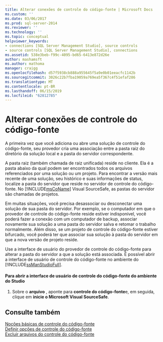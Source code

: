 ```yaml
---
title: Alterar conexões de controle do código-fonte | Microsoft Docs
ms.custom: ''
ms.date: 03/06/2017
ms.prod: sql-server-2014
ms.reviewer: ''
ms.technology: ''
ms.topic: conceptual
helpviewer_keywords:
- connections [SQL Server Management Studio], source controls
- source controls [SQL Server Management Studio], connections
ms.assetid: 538e3beb-f99c-4095-bd65-6413e872d26e
author: mashamsft
ms.author: mathoma
manager: craigg
ms.openlocfilehash: d57f5938cb888a955645f5a9e0b01eeacfc1142b
ms.sourcegitcommit: 3026c22b7fba19059a769ea5f367c4f51efaf286
ms.translationtype: MT
ms.contentlocale: pt-BR
ms.lasthandoff: 06/15/2019
ms.locfileid: "62812785"
---
```

# <a name="change-source-control-connections"></a>Alterar conexões de controle do código-fonte
  A primeira vez que você adiciona ou abre uma solução de controle do código-fonte, seu provedor cria uma associação entre a pasta raiz do diretório da solução local e a pasta do servidor correspondente.  
  
 A pasta raiz (também chamada de raiz unificada) reside no cliente. Ela é a pasta abaixo da qual podem ser encontrados todos os arquivos referenciados por uma solução ou um projeto. Para encontrar a versão mais recente de uma solução, seu histórico e suas informações de status, localize a pasta do servidor que reside no servidor de controle do código-fonte. No [!INCLUDE[msCoName](../includes/msconame-md.md)] Visual SourceSafe, as pastas do servidor são chamadas de projetos.  
  
 Em muitas situações, você precisa desassociar ou desconectar uma solução de sua pasta do servidor. Por exemplo, se o computador em que o provedor de controle do código-fonte reside estiver indisponível, você poderá fazer a conexão com um computador de backup, associar novamente sua solução a uma pasta do servidor salva e retomar o trabalho normalmente. Além disso, se um projeto de controle do código-fonte estiver bifurcado, você poderá ter que associar sua solução à pasta do servidor em que a nova versão de projeto reside.  
  
 Use a interface de usuário do provedor de controle do código-fonte para alterar a pasta do servidor a que a solução está associada. É possível abrir a interface de usuário de controle do código-fonte no ambiente do [!INCLUDE[ssManStudioFull](../includes/ssmanstudiofull-md.md)].  
  
#### <a name="to-open-the-source-control-user-interface-from-the-studio-environment"></a>Para abrir a interface de usuário de controle do código-fonte do ambiente do Studio  
  
1.  Sobre o **arquivo** , aponte para **controle do código-fonte**e, em seguida, clique em **inicie o Microsoft Visual SourceSafe**.  
  
## <a name="see-also"></a>Consulte também  
 [Noções básicas de controle do código-fonte](../../2014/database-engine/source-control-basics.md)   
 [Definir opções de controle do código-fonte](../../2014/database-engine/set-source-control-options.md)   
 [Excluir arquivos do controle do código-fonte](../../2014/database-engine/exclude-files-from-source-control.md)  
  
  
